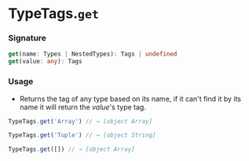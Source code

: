 # TypeTags.`get`

### Signature

```ts
get(name: Types | NestedTypes): Tags | undefined
get(value: any): Tags
```

### Usage

- Returns the tag of any type based on its name, if it can't find it by its name it will return the _value_'s type tag.

```js
TypeTags.get('Array') // → [object Array]

TypeTags.get('Tuple') // → [object String]

TypeTags.get([]) // → [object Array]
```
